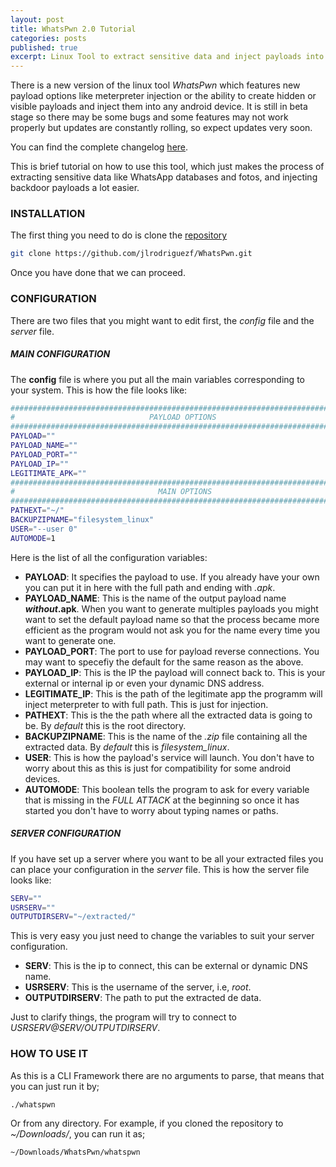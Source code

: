 ```yaml
---
layout: post
title: WhatsPwn 2.0 Tutorial
categories: posts
published: true
excerpt: Linux Tool to extract sensitive data and inject payloads into any Android devices.
---
```


There is a new version of the linux tool _WhatsPwn_ which features new payload options like meterpreter injection or the ability to create hidden or visible payloads and inject them into any android device.
It is still in beta stage so there may be some bugs and some features may not work properly but updates are constantly rolling, so expect updates very soon.

You can find the complete changelog [here](https://github.com/jlrodriguezf/WhatsPwn#changelog).

This is  brief tutorial on how to use this tool, which just makes the process of extracting sensitive data like WhatsApp databases and fotos, and injecting backdoor payloads a lot easier.

### INSTALLATION
The first thing you need to do is clone the [repository](https://github.com/jlrodriguezf/WhatsPwn "WhatsPwn Repository")

```bash
git clone https://github.com/jlrodriguezf/WhatsPwn.git
```

Once you have done that we can proceed.

### CONFIGURATION
There are two files that you might want to edit first, the _config_ file and the _server_ file.

##### MAIN CONFIGURATION

The __config__ file is where you put all the main variables corresponding to your system.
This is how the file looks like:

```bash
##############################################################################
#                              PAYLOAD OPTIONS                               #
##############################################################################
PAYLOAD=""
PAYLOAD_NAME=""
PAYLOAD_PORT=""
PAYLOAD_IP=""
LEGITIMATE_APK=""
##############################################################################
#                                MAIN OPTIONS                                #
##############################################################################
PATHEXT="~/"
BACKUPZIPNAME="filesystem_linux"
USER="--user 0"
AUTOMODE=1
```
Here is the list of all the configuration variables:

* __PAYLOAD__: It specifies the payload to use. If you already have your own you can put it in here with the full path and ending with _.apk_.
* __PAYLOAD\_NAME__: This is the name of the output payload name **_without_.apk**. When you want to generate multiples payloads you might want to set the default payload name so that the process became more efficient as the program would not ask you for the name every time you want to generate one.
* __PAYLOAD\_PORT__: The port to use for payload reverse connections. You may want to specefiy the default for the same reason as the above.
* __PAYLOAD\_IP__: This is the IP the payload will connect back to. This is your external or internal ip or even your dynamic DNS address.
* __LEGITIMATE\_IP__: This is the path of the legitimate app the programm will inject meterpreter to with full path. This is just for injection.
* __PATHEXT__: This is the the path where all the extracted data is going to be. By _default_ this is the root directory.
* __BACKUPZIPNAME__: This is the name of the _.zip_ file containing all the extracted data. By _default_ this is _filesystem\_linux_.
* __USER__: This is how the payload's service will launch. You don't have to worry about this as this is just for compatibility for some android devices.
* __AUTOMODE__: This boolean tells the program to ask for every variable that is missing in the _FULL ATTACK_ at the beginning so once it has started you don't have to worry about typing names or paths.

##### SERVER CONFIGURATION

If you have set up a server where you want to be all your extracted files you can place your configuration in the _server_ file.
This is how the server file looks like:

```bash
SERV=""
USRSERV=""
OUTPUTDIRSERV="~/extracted/"
```
This is very easy you just need to change the variables to suit your server configuration.

* __SERV__: This is the ip to connect, this can be external or dynamic DNS name.
* __USRSERV__: This is the username of the server, i.e, _root_.
* __OUTPUTDIRSERV__: The path to put the extracted de data.

Just to clarify things, the program will try to connect to _USRSERV@SERV/OUTPUTDIRSERV_.

### HOW TO USE IT

As this is a CLI Framework there are no arguments to parse, that means that you can just run it by;

```bash
./whatspwn
```

Or from any directory. For example, if you cloned the repository to _~/Downloads/_, you can run it as;

```bash
~/Downloads/WhatsPwn/whatspwn
```
